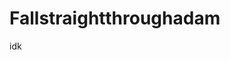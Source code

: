 # Fallstraightthroughadam
idk
<!DOCTYPE html>
<html>
    <head>
        <meta charset="utf-8">
        <title>Fall Straight Through a Dam!</title>
    </head>
    <body>
    <style>
     body{
         background-image:url(https://upload.wikimedia.org/wikipedia/commons/b/b2/Hoover_dam_from_air.jpg);
    background-attachment:fixed;
        background-size:580px;
     }
    #blue {
        color:rgb(0,155,255);
    }
    
    #red {
        color:rgb(255, 0, 155);
    }
    #underpart {
        color :rgb(0, 0, 255);
        font-size:40px;
    }
    #mainparagraph {
        color:rgb(0, 255, 0);
        background-color:rgb(179, 95, 95);
      
    }
    #register {
        background-color: rgb(155, 155, 155);
    }
    #yeah {
        background-color: rgb(155, 155, 155);
    }
    
    #no {
        background-color:rgb(155, 155, 0);
    
        color:rgb(0, 0, 255);
    }
    #ohok {
        color:rgb(255, 0, 0);
        background-color:rgb(0, 155, 155);
    }
    
    </style>
    
    
        <h1> <em id="blue"> Fall straight</em><em id="red"> Through a Dam!</em></h1>
        <br>
      <p id= "underpart"><em><strong>For an epic adventure!</strong></em></p>  
<br><br><br><br><br><br><br>
<p id="mainparagraph"><strong>All You Have to do is Pay a Small Fee of 10,000 Dollars And Promise Not to Say anything About Whats Going On at this inconspicuous building And You Too Can Ride The Waves To Your Doom! (plot armor not included) Why You Should Sign Up Below!</strong></p>

<img src="https://cdn.kastatic.org/third_party/javascript-khansrc/live-editor/build/images/creatures/OhNoes-Happy.png">


<ol id="yeah"><li>Creates a worthy story for your future children! if you survive that is</li>
<li>Is A Really Crazy Experience!</li>
<li>Makes You an Interesting Person!</li> <li>I Can't think of another one!</li>   
</ol>
<p id= "no">Why You Woulden't want too</p>
<img src="https://cdn.kastatic.org/third_party/javascript-khansrc/live-editor/build/images/creatures/OhNoes.png">

<ol id="ohok"><li>
    Its Dangerous!</li>
    <li>You Might Die</li>
    <li>Might Leave You With Permanent Trauma or Injuries!</li>
<li>There is way more of these than I expected!</li>    
    
</ol>




<p id= "register">Learn how to register here => www.hopeyousurvivethisfall.com</p>

    </body>
</html>
